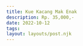 ```yaml
---
title: Kue Kacang Mak Enak
description: Rp. 35,000,-
date: 2022-10-12
tags:
layout: layouts/post.njk
---
```

